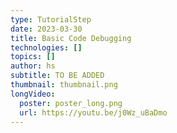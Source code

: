 ```yaml
---
type: TutorialStep
date: 2023-03-30
title: Basic Code Debugging
technologies: []
topics: []
author: hs
subtitle: TO BE ADDED
thumbnail: thumbnail.png
longVideo:
  poster: poster_long.png
  url: https://youtu.be/j0Wz_uBaDmo
---
```



